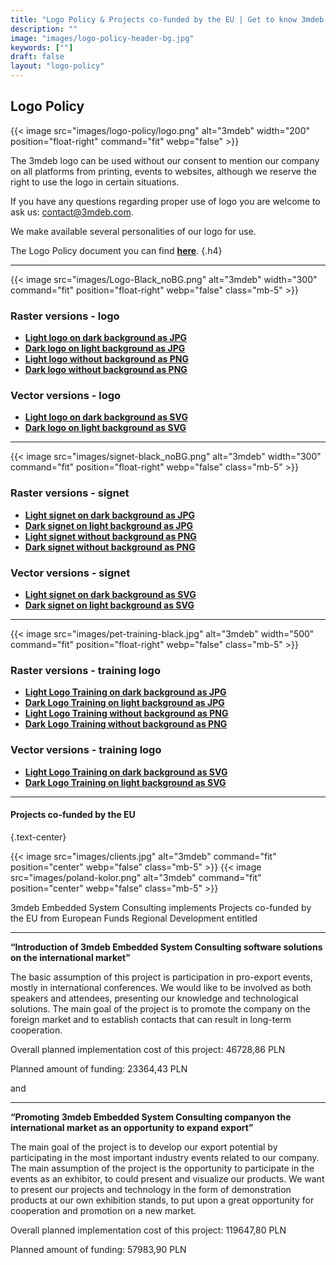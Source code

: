 ```yaml
---
title: "Logo Policy & Projects co-funded by the EU | Get to know 3mdeb logo"
description: ""
image: "images/logo-policy-header-bg.jpg"
keywords: [""]
draft: false
layout: "logo-policy"
---
```


## Logo **Policy**

{{< image
    src="images/logo-policy/logo.png"
    alt="3mdeb"
    width="200"
    position="float-right"
    command="fit"
    webp="false" >}}

The 3mdeb logo can be used without our consent to mention our company on all
platforms from printing, events to websites, although we reserve the right to
use the logo in certain situations.

If you have any questions regarding proper use of logo you are welcome to
ask us: [contact@3mdeb.com](mailto:contact@3mdeb.com).

We make available several personalities of our logo for use.

The Logo Policy document you can find
[**here**](https://cloud.3mdeb.com/index.php/s/qTosp39fQPjg4ot).
{.h4}

---

{{< image
    src="images/Logo-Black_noBG.png"
    alt="3mdeb" width="300"
    command="fit"
    position="float-right"
    webp="false"
    class="mb-5" >}}

### Raster versions - logo

* [**Light logo on dark background as JPG**](https://cloud.3mdeb.com/index.php/s/H3n3rZwaEpZcXDS)
* [**Dark logo on light background as JPG**](https://cloud.3mdeb.com/index.php/s/Xoobn5LmzbFSrJe)
* [**Light logo without background as PNG**](https://cloud.3mdeb.com/index.php/s/P9nCCDJiCmDjy3P)
* [**Dark logo without background as PNG**](https://cloud.3mdeb.com/index.php/s/WSyXYRm4kxwjcq6)

### Vector versions - logo

* [**Light logo on dark background as SVG**](https://cloud.3mdeb.com/index.php/s/zqdSdqZdbHf9zMd)
* [**Dark logo on light background as SVG**](https://cloud.3mdeb.com/index.php/s/j3nqzpgFCS4ENYN)

---

{{< image
    src="images/signet-black_noBG.png"
    alt="3mdeb" width="300"
    command="fit"
    position="float-right"
    webp="false"
    class="mb-5" >}}

### Raster versions - signet

* [**Light signet on dark background as JPG**](https://cloud.3mdeb.com/index.php/s/j3Mn63WwtbkNbFw)
* [**Dark signet on light background as JPG**](https://cloud.3mdeb.com/index.php/s/b92HPNNX9zRA3wH)
* [**Light signet without background as PNG**](https://cloud.3mdeb.com/index.php/s/iXgpFE9p3r2f5jK)
* [**Dark signet without background as PNG**](https://cloud.3mdeb.com/index.php/s/2e9gpxpPXojCnAZ)

### Vector versions - signet

* [**Light signet on dark background as SVG**](https://cloud.3mdeb.com/index.php/s/nisJGMdaYmG24ZT)
* [**Dark signet on light background as SVG**](https://cloud.3mdeb.com/index.php/s/s77sZrK4ztgwnTf)

---

{{< image
    src="images/pet-training-black.jpg"
    alt="3mdeb" width="500"
    command="fit"
    position="float-right"
    webp="false"
    class="mb-5" >}}

### Raster versions - training logo

* [**Light Logo Training on dark background as JPG**](https://cloud.3mdeb.com/index.php/s/GPdTmPskfq9wrSp)
* [**Dark Logo Training on light background as JPG**](https://cloud.3mdeb.com/index.php/s/xKme2xCdgDHMYBk)
* [**Light Logo Training without background as PNG**](https://cloud.3mdeb.com/index.php/s/8nWjBtdxeQPZeXd)
* [**Dark Logo Training without background as PNG**](https://cloud.3mdeb.com/index.php/s/TtFfDSZYt9RTyYY)

### Vector versions - training logo

* [**Light Logo Training on dark background as SVG**](https://cloud.3mdeb.com/index.php/s/qRJnLGZ4odcfG9r)
* [**Dark Logo Training on light background as SVG**](https://cloud.3mdeb.com/index.php/s/qmYyzLD8eCk2ioQ)

---

#### Projects **co-funded by the EU**

{.text-center}

{{< image
    src="images/clients.jpg"
    alt="3mdeb"
    command="fit"
    position="center"
    webp="false"
    class="mb-5" >}}
{{< image
    src="images/poland-kolor.png"
    alt="3mdeb"
    command="fit"
    position="center"
    webp="false"
    class="mb-5" >}}

3mdeb Embedded System Consulting implements Projects co-funded by the EU from
European Funds Regional Development entitled

---

**“Introduction of 3mdeb Embedded System Consulting software
solutions on the international market”**

The basic assumption of this project is participation in pro-export events,
mostly in international conferences. We would like to be involved as both
speakers and attendees, presenting our knowledge and technological solutions.
The main goal of the project is to promote the company on the foreign market
and to establish contacts that can result in long-term cooperation.

Overall planned implementation cost of this project: 46728,86 PLN

Planned amount of funding: 23364,43 PLN

and

---

**“Promoting 3mdeb Embedded System Consulting companyon the international
market as an opportunity to expand export”**

The main goal of the project is to develop our export potential by
participating in the most important industry events related to our company.
The main assumption of the project is the opportunity to participate in the
events as an exhibitor, to could present and visualize our products.
We want to present our projects and technology in the form of demonstration
products at our own exhibition stands, to put upon a great opportunity for
cooperation and promotion on a new market.

Overall planned implementation cost of this project: 119647,80 PLN

Planned amount of funding: 57983,90 PLN
